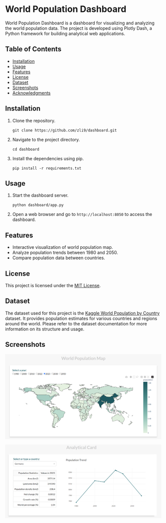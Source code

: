 # World Population Dashboard

World Population Dashboard is a dashboard for visualizing and analyzing the world population data. The project is developed using Plotly Dash, a Python framework for building analytical web applications.

## Table of Contents

- [Installation](#installation)
- [Usage](#usage)
- [Features](#features)
- [License](#license)
- [Dataset](#dataset)
- [Screenshots](#screenshots)
- [Acknowledgments](#acknowledgments)

## Installation

1. Clone the repository.
   ```shell
   git clone https://github.com/zli9/dashboard.git
   ```

2. Navigate to the project directory.
   ```shell
   cd dashboard
   ```

3. Install the dependencies using pip.
   ```shell
   pip install -r requirements.txt
   ```

## Usage

1. Start the dashboard server.
   ```shell
   python dashboard/app.py
   ```

2. Open a web browser and go to `http://localhost:8050` to access the dashboard.

## Features

- Interactive visualization of world population map.
- Analyze population trends between 1980 and 2050.
- Compare population data between countries.

## License

This project is licensed under the [MIT License](https://opensource.org/licenses/MIT).

## Dataset

The dataset used for this project is the [Kaggle World Population by Country](https://www.kaggle.com/datasets/rajkumarpandey02/2023-world-population-by-country) dataset. It provides population estimates for various countries and regions around the world. Please refer to the dataset documentation for more information on its structure and usage.

## Screenshots

![World population map](docs/screenshots/map.png)

![Analytical card](docs/screenshots/card1.png)